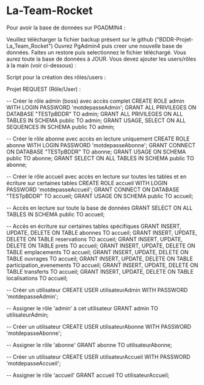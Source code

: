 # La-Team-Rocket

Pour avoir la base de données sur PGADMIN4 : 

Veuillez télécharger la fichier backup présent sur le github ("BDDR-Projet-La_Team_Rocket")
Ouvrez PgAdmin4 puis creer une nouvelle base de données.
Faites un restore puis selectionnez le fichier téléchargé.
Vous aurez toute la base de données à JOUR.
Vous devez ajouter les users/rôles à la main (voir ci-dessous) :


Script pour la création des rôles/users : 

Projet REQUEST (Rôle/User) : 

-- Créer le rôle admin (boss) avec accès complet
CREATE ROLE admin WITH LOGIN PASSWORD 'motdepasseAdmin';
GRANT ALL PRIVILEGES ON DATABASE "TESTpBDDR" TO admin;
GRANT ALL PRIVILEGES ON ALL TABLES IN SCHEMA public TO admin;
GRANT USAGE, SELECT ON ALL SEQUENCES IN SCHEMA public TO admin;


-- Créer le rôle abonne avec accès en lecture uniquement
CREATE ROLE abonne WITH LOGIN PASSWORD 'motdepasseAbonne';
GRANT CONNECT ON DATABASE "TESTpBDDR" TO abonne;
GRANT USAGE ON SCHEMA public TO abonne;
GRANT SELECT ON ALL TABLES IN SCHEMA public TO abonne;

-- Créer le rôle accueil avec accès en lecture sur toutes les tables et en écriture sur certaines tables
CREATE ROLE accueil WITH LOGIN PASSWORD 'motdepasseAccueil';
GRANT CONNECT ON DATABASE "TESTpBDDR" TO accueil;
GRANT USAGE ON SCHEMA public TO accueil;

-- Accès en lecture sur toute la base de données
GRANT SELECT ON ALL TABLES IN SCHEMA public TO accueil;

-- Accès en écriture sur certaines tables spécifiques
GRANT INSERT, UPDATE, DELETE ON TABLE abonnes TO accueil;
GRANT INSERT, UPDATE, DELETE ON TABLE reservations TO accueil;
GRANT INSERT, UPDATE, DELETE ON TABLE prets TO accueil;
GRANT INSERT, UPDATE, DELETE ON TABLE emplacements TO accueil;
GRANT INSERT, UPDATE, DELETE ON TABLE ouvrages TO accueil;
GRANT INSERT, UPDATE, DELETE ON TABLE participation_evenements TO accueil;
GRANT INSERT, UPDATE, DELETE ON TABLE transferts TO accueil;
GRANT INSERT, UPDATE, DELETE ON TABLE localisations TO accueil;


-- Créer un utilisateur
CREATE USER utilisateurAdmin WITH PASSWORD 'motdepasseAdmin';

-- Assigner le rôle 'admin' à cet utilisateur
GRANT admin TO utilisateurAdmin;

-- Créer un utilisateur
CREATE USER utilisateurAbonne WITH PASSWORD 'motdepasseAbonne';

-- Assigner le rôle 'abonne'
GRANT abonne TO utilisateurAbonne;

-- Créer un utilisateur
CREATE USER utilisateurAccueil WITH PASSWORD 'motdepasseAccueil';

-- Assigner le rôle 'accueil'
GRANT accueil TO utilisateurAccueil;







